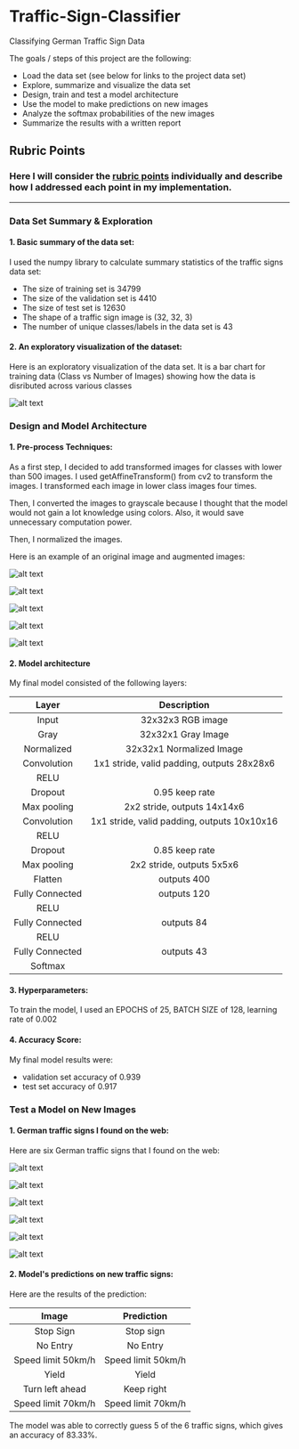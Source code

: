 # Traffic-Sign-Classifier
Classifying German Traffic Sign Data

The goals / steps of this project are the following:
* Load the data set (see below for links to the project data set)
* Explore, summarize and visualize the data set
* Design, train and test a model architecture
* Use the model to make predictions on new images
* Analyze the softmax probabilities of the new images
* Summarize the results with a written report

## Rubric Points
### Here I will consider the [rubric points](https://review.udacity.com/#!/rubrics/481/view) individually and describe how I addressed each point in my implementation.  

---
### Data Set Summary & Exploration

#### 1. Basic summary of the data set:

I used the numpy library to calculate summary statistics of the traffic
signs data set:

* The size of training set is 34799
* The size of the validation set is 4410
* The size of test set is 12630
* The shape of a traffic sign image is (32, 32, 3)
* The number of unique classes/labels in the data set is 43

#### 2. An exploratory visualization of the dataset:

Here is an exploratory visualization of the data set. It is a bar chart for training data (Class vs Number of Images) showing how the data is disributed across various classes

[image1]: bar_chart.png "Training Image"
![alt text][image1]

### Design and Model Architecture

#### 1. Pre-process Techniques:
As a first step, I decided to add transformed images for classes with lower than 500 images.
I used getAffineTransform() from cv2 to transform the images. I transformed each image in lower class images four times.

Then, I converted the images to grayscale because I thought that the model would not gain a lot knowledge using colors. Also, it would save unnecessary computation power.

Then, I normalized the images.

Here is an example of an original image and augmented images:

[image2]: trained0.png "Original Image from training data"
![alt text][image2]

[image3]: transformed1.png "Transform 1"
![alt text][image3]

[image4]: transformed2.png "Transform 2"
![alt text][image4]

[image5]: transformed3.png "Transform 3"
![alt text][image5]

[image6]: transformed4.png "Transform 4"
![alt text][image6]


#### 2. Model architecture

My final model consisted of the following layers:

| Layer         		|     Description	        					| 
|:---------------------:|:---------------------------------------------:| 
| Input         		| 32x32x3 RGB image   							| 
|	Gray					|	32x32x1 Gray Image						|
|	Normalized		| 32x32x1 Normalized Image												|
| Convolution  	| 1x1 stride, valid padding, outputs 28x28x6 	|
| RELU					|												|
|	Dropout				|	0.95 keep rate								|
| Max pooling	  | 2x2 stride,  outputs 14x14x6				|
| Convolution  	| 1x1 stride, valid padding, outputs 10x10x16	|
| RELU					|												|
|	Dropout				|	0.85 keep rate								|
| Max pooling	  | 2x2 stride,  outputs 5x5x6				|
| Flatten     	|	outputs 400							|
|	Fully Connected| outputs 120     			|
|	RELU			    |												|
|	Fully Connected| outputs 84					|
|	RELU			    |												|
|	Fully Connected| outputs 43   			|
| Softmax				|        									|

#### 3. Hyperparameters:

To train the model, I used an EPOCHS of 25, BATCH SIZE of 128, learning rate of 0.002

#### 4. Accuracy Score:

My final model results were:
* validation set accuracy of 0.939
* test set accuracy of 0.917

### Test a Model on New Images

#### 1. German traffic signs I found on the web:

Here are six German traffic signs that I found on the web:

[img1]: img1.jpg "MyTestImage 1"
![alt text][img1]

[img2]: img2.jpg "MyTestImage 2"
![alt text][img2]

[img3]: img3.jpg "MyTestImage 3"
![alt text][img3]

[img4]: img4.jpg "MyTestImage 4"
![alt text][img4]

[img5]: img5.jpg "MyTestImage 5"
![alt text][img5]

[img6]: img6.jpg "MyTestImage 6"
![alt text][img6]

#### 2. Model's predictions on new traffic signs:

Here are the results of the prediction:

| Image			        |     Prediction	        					| 
|:---------------------:|:---------------------------------------------:| 
| Stop Sign      		| Stop sign   									| 
| No Entry     			| No Entry 							|
| Speed limit 50km/h| Speed limit 50km/h				|
| Yield         		| Yield    			 				|
| Turn left ahead   | Keep right    							|
| Speed limit 70km/h| Speed limit 70km/h  	|

The model was able to correctly guess 5 of the 6 traffic signs, which gives an accuracy of 83.33%.
